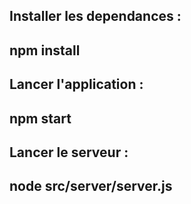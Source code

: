 <h2>Installer les dependances :<h2/>
<p>npm install <p/>

<h2>Lancer l'application :<h2/>
<p>npm start <p/>

<h2>Lancer le serveur : <h2/>
<p>node src/server/server.js<p/>

